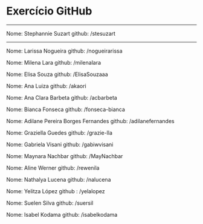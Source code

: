 # Exercício GitHub
-----
Nome: Stephannie Suzart
github: /stesuzart

-----
Nome: Larissa Nogueira
github: /nogueirarissa

Nome: Milena Lara
github: /milenalara

Nome: Elisa Souza
github: /ElisaSouzaaa

Nome: Ana Luiza
github: /akaori

Nome: Ana Clara Barbeta
github: /acbarbeta

Nome: Bianca Fonseca
github: /fonseca-bianca

Nome: Adilane Pereira Borges Fernandes
github: /adilanefernandes

Nome: Graziella Guedes
github: /grazie-lla


Nome: Gabriela Visani
github: /gabiwvisani

Nome: Maynara Nachbar
github: /MayNachbar

Nome: Aline Werner
github: /rewenila

Nome: Nathalya Lucena
github: /nalucena

Nome: Yelitza López
github : /yelalopez

Nome: Suelen Silva
github: /suersil



Nome: Isabel Kodama
github: /isabelkodama